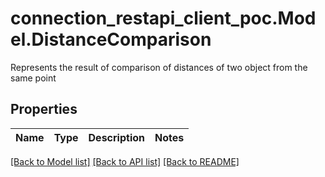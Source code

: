 # connection_restapi_client_poc.Model.DistanceComparison
Represents the result of comparison of distances of two object from the same point

## Properties

Name | Type | Description | Notes
------------ | ------------- | ------------- | -------------

[[Back to Model list]](../README.md#documentation-for-models) [[Back to API list]](../README.md#documentation-for-api-endpoints) [[Back to README]](../README.md)

